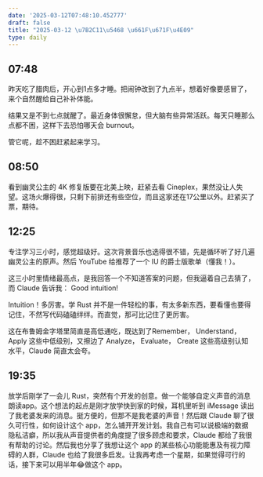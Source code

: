 ```yaml
---
date: '2025-03-12T07:48:10.452777'
draft: false
title: "2025-03-12 \u7B2C11\u5468 \u661F\u671F\u4E09"
type: daily
---
```


## 07:48

昨天吃了腊肉后，开心到1点多才睡。把闹钟改到了九点半，想着好像要感冒了，来个自然醒给自己补补体能。


结果又是不到七点就醒了。最近身体很懈怠，但大脑有些异常活跃。每天只睡那么点都不困，这样下去恐怕哪天会 burnout。


管它呢，趁不困赶紧起来学习。


## 08:50

看到幽灵公主的 4K 修复版要在北美上映，赶紧去看 Cineplex，果然没让人失望。这场火爆得很，只剩下前排还有些空位，而且这家还在17公里以外。赶紧买了票，期待。


## 12:25

专注学习三小时，感觉超级好。这次背景音乐也选得很不错，先是循环听了好几遍幽灵公主的原声。然后 YouTube 给推荐了一个 IU 的爵士版歌单（懂我！）。


这三小时里情绪最高点，是我回答一个不知道答案的问题，但我逼着自己去猜了，而 Claude 告诉我： Good intuition! 


Intuition！多厉害。学 Rust 并不是一件轻松的事，有太多新东西，要看懂也要得记住，不然写代码磕磕绊绊。而直觉，那可比记住了更厉害。


这在布鲁姆金字塔里简直是高低通吃，既达到了Remember， Understand， Apply 这些中低级别，又擦边了 Analyze， Evaluate， Create 这些高级别认知水平，Claude 简直太会夸。


## 19:35

放学后刚学了一会儿 Rust，突然有个开发的创意。做一个能够自定义声音的消息朗读app。这个想法的起点是刚才放学快到家的时候，耳机里听到 iMessage 读出了我老婆发来的消息。挺方便的，但那不是我老婆的声音！然后跟 Claude 聊了很久可行性，如何设计这个 app，怎么铺开开发计划。我自己有可以说极端的数据隐私洁癖，所以我从声音提供者的角度提了很多顾虑和要求，Claude 都给了我很有帮助的讨论。然后我也分享了我想让这个 app 的某些核心功能能惠及有视力障碍的人群，Claude 也给了我很多启发。让我再考虑一个星期，如果觉得可行的话，接下来可以用半年😂做这个 app。

